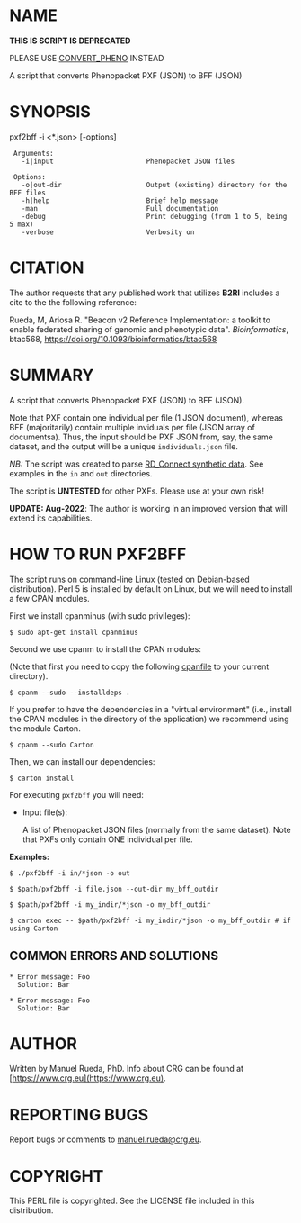 # NAME

**THIS IS SCRIPT IS DEPRECATED**

PLEASE USE [CONVERT\_PHENO](https://github.com/CNAG-Biomedical-Informatics/convert-pheno) INSTEAD

A script that converts Phenopacket PXF (JSON) to BFF (JSON)

# SYNOPSIS

pxf2bff -i <\*.json> \[-options\]

     Arguments:                       
       -i|input                       Phenopacket JSON files

     Options:
       -o|out-dir                     Output (existing) directory for the BFF files
       -h|help                        Brief help message
       -man                           Full documentation
       -debug                         Print debugging (from 1 to 5, being 5 max)
       -verbose                       Verbosity on
     

# CITATION

The author requests that any published work that utilizes **B2RI** includes a cite to the the following reference:

Rueda, M, Ariosa R. "Beacon v2 Reference Implementation: a toolkit to enable federated sharing of genomic and phenotypic data". _Bioinformatics_, btac568, https://doi.org/10.1093/bioinformatics/btac568

# SUMMARY

A script that converts Phenopacket PXF (JSON) to BFF (JSON).

Note that PXF contain one individual per file (1 JSON document), whereas BFF (majoritarily) contain multiple inviduals per file (JSON array of documentsa). Thus, the input should be PXF JSON from, say, the same dataset, and the output will be a unique `individuals.json` file.

_NB:_ The script was created to parse [RD\_Connect synthetic data](https://ega-archive.org/datasets/EGAD00001008392). See examples in the `in` and `out` directories. 

The script is **UNTESTED** for other PXFs. Please use at your own risk!

**UPDATE: Aug-2022**: The author is working in an improved version that will extend its capabilities.

# HOW TO RUN PXF2BFF

The script runs on command-line Linux (tested on Debian-based distribution). Perl 5 is installed by default on Linux,
but we will need to install a few CPAN modules.

First we install cpanminus (with sudo privileges):

    $ sudo apt-get install cpanminus

Second we use cpanm to install the CPAN modules:

(Note that first you need to copy the following [cpanfile](https://raw.githubusercontent.com/EGA-archive/beacon2-ri-tools/main/cpanfile) to your current directory).

    $ cpanm --sudo --installdeps .

If you prefer to have the dependencies in a "virtual environment" (i.e., install the CPAN modules in the directory of the application) we recommend using the module Carton.

    $ cpanm --sudo Carton

Then, we can install our dependencies:

    $ carton install

For executing `pxf2bff` you will need:

- Input file(s):

    A list of Phenopacket JSON files (normally from the same dataset). Note that PXFs only contain ONE individual per file.

**Examples:**

    $ ./pxf2bff -i in/*json -o out

    $ $path/pxf2bff -i file.json --out-dir my_bff_outdir

    $ $path/pxf2bff -i my_indir/*json -o my_bff_outdir 

    $ carton exec -- $path/pxf2bff -i my_indir/*json -o my_bff_outdir # if using Carton

## COMMON ERRORS AND SOLUTIONS

    * Error message: Foo
      Solution: Bar

    * Error message: Foo
      Solution: Bar

# AUTHOR 

Written by Manuel Rueda, PhD. Info about CRG can be found at [https://www.crg.eu](https://www.crg.eu).

# REPORTING BUGS

Report bugs or comments to <manuel.rueda@crg.eu>.

# COPYRIGHT

This PERL file is copyrighted. See the LICENSE file included in this distribution.
